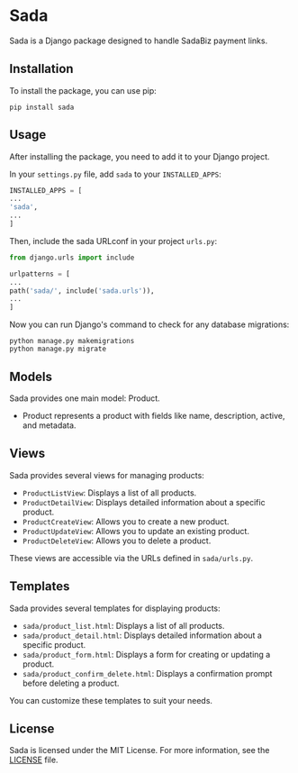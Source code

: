 # Sada

Sada is a Django package designed to handle SadaBiz payment links.

## Installation

To install the package, you can use pip:

```
pip install sada
```

## Usage

After installing the package, you need to add it to your Django project.

In your `settings.py` file, add `sada` to your `INSTALLED_APPS`:

```python
INSTALLED_APPS = [
...
'sada',
...
]
```

Then, include the sada URLconf in your project `urls.py`:

```python
from django.urls import include

urlpatterns = [
...
path('sada/', include('sada.urls')),
...
]
```

Now you can run Django's command to check for any database migrations:

```
python manage.py makemigrations
python manage.py migrate
```

## Models

Sada provides one main model: Product.

- Product represents a product with fields like name, description, active, and metadata.

## Views

Sada provides several views for managing products:

- `ProductListView`: Displays a list of all products.
- `ProductDetailView`: Displays detailed information about a specific product.
- `ProductCreateView`: Allows you to create a new product.
- `ProductUpdateView`: Allows you to update an existing product.
- `ProductDeleteView`: Allows you to delete a product.

These views are accessible via the URLs defined in `sada/urls.py`.

## Templates

Sada provides several templates for displaying products:

- `sada/product_list.html`: Displays a list of all products.
- `sada/product_detail.html`: Displays detailed information about a specific product.
- `sada/product_form.html`: Displays a form for creating or updating a product.
- `sada/product_confirm_delete.html`: Displays a confirmation prompt before deleting a product.

You can customize these templates to suit your needs.

## License

Sada is licensed under the MIT License. For more information, see the [LICENSE](https://github.com/ixarmad/sada/blob/main/LICENSE) file.
